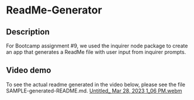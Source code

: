 # ReadMe-Generator

## Description
For Bootcamp assignment #9, we used the inquirer node package to create an app that generates a ReadMe file with user input from inquirer prompts. 

## Video demo
To see the actual readme generated in the video below, please see the file SAMPLE-generated-README.md.
[Untitled_ Mar 28, 2023 1_06 PM.webm](https://user-images.githubusercontent.com/121985800/228325186-f8514173-ed68-42b0-8fc6-6b4871b69926.webm)

